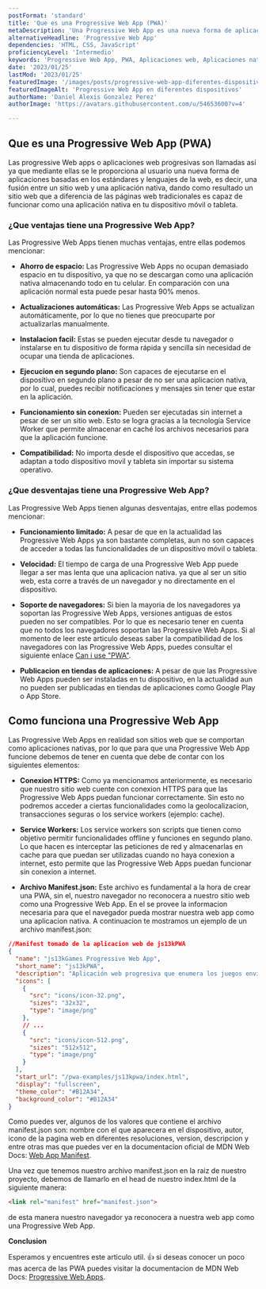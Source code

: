 ```yaml
---
postFormat: 'standard'
title: 'Que es una Progressive Web App (PWA)'
metaDescription: 'Una Progressive Web App es una nueva forma de aplicaciones basadas en los estandares web fusionando las ventajas de las aplicaciones nativas con las de las aplicaciones web.'
alternativeHeadline: 'Progressive Web App'
dependencies: 'HTML, CSS, JavaScript'
proficiencyLevel: 'Intermedio'
keywords: 'Progressive Web App, PWA, Aplicaciones web, Aplicaciones nativas, Aplicaciones hibridas'
date: '2023/01/25'
lastMod: '2023/01/25'
featuredImage: '/images/posts/progressive-web-app-diferentes-dispositivos.png'
featuredImageAlt: 'Progressive Web App en diferentes dispositivos'
authorName: 'Daniel Alexis Gonzalez Perez'
authorImage: 'https://avatars.githubusercontent.com/u/54653600?v=4'

---
```


## Que es una Progressive Web App (PWA)

Las progressive Web apps o aplicaciones web progresivas son llamadas así ya que mediante ellas se le proporciona al usuario una nueva forma de aplicaciones basadas en los estándares y lenguajes de la web, es decir, una fusión entre un sitio web y una aplicación nativa, dando como resultado un sitio web que a diferencia de las páginas web tradicionales es capaz de funcionar como una aplicación nativa en tu dispositivo móvil o tableta.

### ¿Que ventajas tiene una Progressive Web App?

Las Progressive Web Apps tienen muchas ventajas, entre ellas podemos mencionar:

- **Ahorro de espacio:** Las Progressive Web Apps no ocupan demasiado espacio en tu dispositivo, ya que no se descargan como una aplicación nativa almacenando todo en tu celular. En comparación con una aplicación normal esta puede pesar hasta 90% menos.

- **Actualizaciones automáticas:** Las Progressive Web Apps se actualizan automáticamente, por lo que no tienes que preocuparte por actualizarlas manualmente.

- **Instalacion facil:** Estas se pueden ejecutar desde tu navegador o instalarse en tu dispositivo de forma rápida y sencilla sin necesidad de ocupar una tienda de aplicaciones.

- **Ejecucion en segundo plano:** Son capaces de ejecutarse en el dispositivo en segundo plano a pesar de no ser una aplicacion nativa, por lo cual, puedes recibir notificaciones y mensajes sin tener que estar en la aplicación.

- **Funcionamiento sin conexion:** Pueden ser ejecutadas sin internet a pesar de ser un sitio web. Esto se logra gracias a la tecnología Service Worker que permite almacenar en caché los archivos necesarios para que la aplicación funcione.

- **Compatibilidad:** No importa desde el dispositivo que accedas, se adaptan a todo dispositivo movil y tableta sin importar su sistema operativo.

### ¿Que desventajas tiene una Progressive Web App?

Las Progressive Web Apps tienen algunas desventajas, entre ellas podemos mencionar:

- **Funcionamiento limitado:** A pesar de que en la actualidad las Progressive Web Apps ya son bastante completas, aun no son capaces de acceder a todas las funcionalidades de un dispositivo móvil o tableta.

- **Velocidad:** El tiempo de carga de una Progressive Web App puede llegar a ser mas lenta que una aplicacion nativa. ya que al ser un sitio web, esta corre a través de un navegador y no directamente en el dispositivo.

- **Soporte de navegadores:** Si bien la mayoria de los navegadores ya soportan las Progressive Web Apps, versiones antiguas de estos pueden no ser compatibles. Por lo que es necesario tener en cuenta que no todos los navegadores soportan las Progressive Web Apps. Si al momento de leer este articulo deseas saber la compatibilidad de los navegadores con las Progressive Web Apps, puedes consultar el siguiente enlace [Can i use "PWA"](https://caniuse.com/?search=PWA).

- **Publicacion en tiendas de aplicaciones:** A pesar de que las Progressive Web Apps pueden ser instaladas en tu dispositivo, en la actualidad aun no pueden ser publicadas en tiendas de aplicaciones como Google Play o App Store.


## Como funciona una Progressive Web App

Las Progressive Web Apps en realidad son sitios web que se comportan como aplicaciones nativas, por lo que para que una Progressive Web App funcione debemos de tener en cuenta que debe de contar con los siguientes elementos:

- **Conexion HTTPS:** Como ya mencionamos anteriormente, es necesario que nuestro sitio web cuente con conexion HTTPS para que las Progressive Web Apps puedan funcionar correctamente. Sin esto no podremos acceder a ciertas funcionalidades como la geolocalizacion, transacciones seguras o los service workers (ejemplo: cache).

- **Service Workers:** Los service workers son scripts que tienen como objetivo permitir funcionalidades offline y funciones en segundo plano. Lo que hacen es interceptar las peticiones de red y almacenarlas en cache para que puedan ser utilizadas cuando no haya conexion a internet, esto permite que las Progressive Web Apps puedan funcionar sin conexion a internet.

- **Archivo Manifest.json:** Este archivo es fundamental a la hora de crear una PWA, sin el, nuestro navegador no reconocera a nuestro sitio web como una Progressive Web App. En el se provee la informacion necesaria para que el navegador pueda mostrar nuestra web app como una aplicacion nativa. A continuacion te mostramos un ejemplo de un archivo manifest.json:

```json
//Manifest tomado de la aplicacion web de js13kPWA
{
  "name": "js13kGames Progressive Web App",
  "short_name": "js13kPWA",
  "description": "Aplicación web progresiva que enumera los juegos enviados a la categoría del marco A en la competencia js13kGames del 2017.",
  "icons": [
    {
      "src": "icons/icon-32.png",
      "sizes": "32x32",
      "type": "image/png"
    },
    // ...
    {
      "src": "icons/icon-512.png",
      "sizes": "512x512",
      "type": "image/png"
    }
  ],
  "start_url": "/pwa-examples/js13kpwa/index.html",
  "display": "fullscreen",
  "theme_color": "#B12A34",
  "background_color": "#B12A34"
}
```

Como puedes ver, algunos de los valores que contiene el archivo manifest.json son: nombre con el que aparecera en el dispositivo, autor, icono de la pagina web en diferentes resoluciones, version, descripcion y entre otras mas que puedes ver en la documentacion oficial de MDN Web Docs: [Web App Manifest](https://developer.mozilla.org/en-US/docs/Web/Manifest).

Una vez que tenemos nuestro archivo manifest.json en la raiz de nuestro proyecto, debemos de llamarlo en el head de nuestro index.html de la siguiente manera:

```html
<link rel="manifest" href="manifest.json">
```

de esta manera nuestro navegador ya reconocera a nuestra web app como una Progressive Web App.

**Conclusion**

Esperamos y encuentres este articulo util. 👍 si deseas conocer un poco mas acerca de las PWA puedes visitar la documentacion de MDN Web Docs: [Progressive Web Apps](https://developer.mozilla.org/es/docs/Web/Progressive_web_apps#documentación).